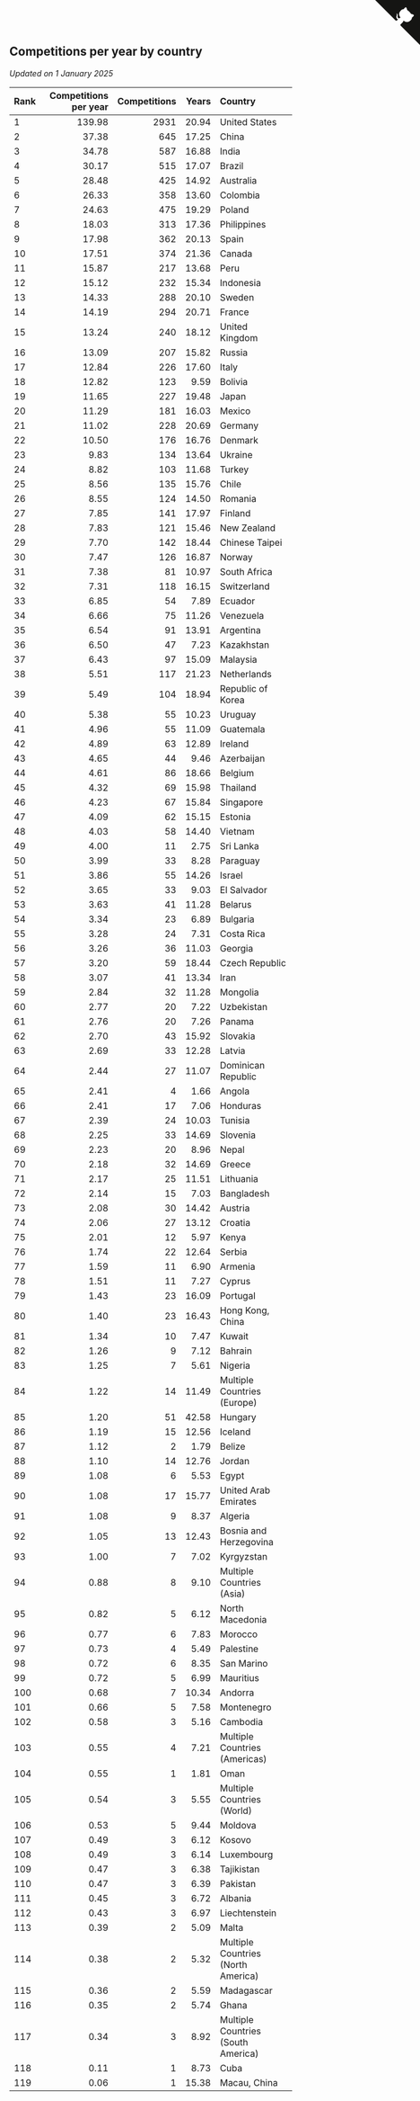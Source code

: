 ## Competitions per year by country

*Updated on  1 January 2025*

| Rank | Competitions per year | Competitions | Years | Country |
| :--- | ---: | ---: | ---: | :--- |
| 1 | 139.98 | 2931 | 20.94 | United States |
| 2 | 37.38 | 645 | 17.25 | China |
| 3 | 34.78 | 587 | 16.88 | India |
| 4 | 30.17 | 515 | 17.07 | Brazil |
| 5 | 28.48 | 425 | 14.92 | Australia |
| 6 | 26.33 | 358 | 13.60 | Colombia |
| 7 | 24.63 | 475 | 19.29 | Poland |
| 8 | 18.03 | 313 | 17.36 | Philippines |
| 9 | 17.98 | 362 | 20.13 | Spain |
| 10 | 17.51 | 374 | 21.36 | Canada |
| 11 | 15.87 | 217 | 13.68 | Peru |
| 12 | 15.12 | 232 | 15.34 | Indonesia |
| 13 | 14.33 | 288 | 20.10 | Sweden |
| 14 | 14.19 | 294 | 20.71 | France |
| 15 | 13.24 | 240 | 18.12 | United Kingdom |
| 16 | 13.09 | 207 | 15.82 | Russia |
| 17 | 12.84 | 226 | 17.60 | Italy |
| 18 | 12.82 | 123 | 9.59 | Bolivia |
| 19 | 11.65 | 227 | 19.48 | Japan |
| 20 | 11.29 | 181 | 16.03 | Mexico |
| 21 | 11.02 | 228 | 20.69 | Germany |
| 22 | 10.50 | 176 | 16.76 | Denmark |
| 23 | 9.83 | 134 | 13.64 | Ukraine |
| 24 | 8.82 | 103 | 11.68 | Turkey |
| 25 | 8.56 | 135 | 15.76 | Chile |
| 26 | 8.55 | 124 | 14.50 | Romania |
| 27 | 7.85 | 141 | 17.97 | Finland |
| 28 | 7.83 | 121 | 15.46 | New Zealand |
| 29 | 7.70 | 142 | 18.44 | Chinese Taipei |
| 30 | 7.47 | 126 | 16.87 | Norway |
| 31 | 7.38 | 81 | 10.97 | South Africa |
| 32 | 7.31 | 118 | 16.15 | Switzerland |
| 33 | 6.85 | 54 | 7.89 | Ecuador |
| 34 | 6.66 | 75 | 11.26 | Venezuela |
| 35 | 6.54 | 91 | 13.91 | Argentina |
| 36 | 6.50 | 47 | 7.23 | Kazakhstan |
| 37 | 6.43 | 97 | 15.09 | Malaysia |
| 38 | 5.51 | 117 | 21.23 | Netherlands |
| 39 | 5.49 | 104 | 18.94 | Republic of Korea |
| 40 | 5.38 | 55 | 10.23 | Uruguay |
| 41 | 4.96 | 55 | 11.09 | Guatemala |
| 42 | 4.89 | 63 | 12.89 | Ireland |
| 43 | 4.65 | 44 | 9.46 | Azerbaijan |
| 44 | 4.61 | 86 | 18.66 | Belgium |
| 45 | 4.32 | 69 | 15.98 | Thailand |
| 46 | 4.23 | 67 | 15.84 | Singapore |
| 47 | 4.09 | 62 | 15.15 | Estonia |
| 48 | 4.03 | 58 | 14.40 | Vietnam |
| 49 | 4.00 | 11 | 2.75 | Sri Lanka |
| 50 | 3.99 | 33 | 8.28 | Paraguay |
| 51 | 3.86 | 55 | 14.26 | Israel |
| 52 | 3.65 | 33 | 9.03 | El Salvador |
| 53 | 3.63 | 41 | 11.28 | Belarus |
| 54 | 3.34 | 23 | 6.89 | Bulgaria |
| 55 | 3.28 | 24 | 7.31 | Costa Rica |
| 56 | 3.26 | 36 | 11.03 | Georgia |
| 57 | 3.20 | 59 | 18.44 | Czech Republic |
| 58 | 3.07 | 41 | 13.34 | Iran |
| 59 | 2.84 | 32 | 11.28 | Mongolia |
| 60 | 2.77 | 20 | 7.22 | Uzbekistan |
| 61 | 2.76 | 20 | 7.26 | Panama |
| 62 | 2.70 | 43 | 15.92 | Slovakia |
| 63 | 2.69 | 33 | 12.28 | Latvia |
| 64 | 2.44 | 27 | 11.07 | Dominican Republic |
| 65 | 2.41 | 4 | 1.66 | Angola |
| 66 | 2.41 | 17 | 7.06 | Honduras |
| 67 | 2.39 | 24 | 10.03 | Tunisia |
| 68 | 2.25 | 33 | 14.69 | Slovenia |
| 69 | 2.23 | 20 | 8.96 | Nepal |
| 70 | 2.18 | 32 | 14.69 | Greece |
| 71 | 2.17 | 25 | 11.51 | Lithuania |
| 72 | 2.14 | 15 | 7.03 | Bangladesh |
| 73 | 2.08 | 30 | 14.42 | Austria |
| 74 | 2.06 | 27 | 13.12 | Croatia |
| 75 | 2.01 | 12 | 5.97 | Kenya |
| 76 | 1.74 | 22 | 12.64 | Serbia |
| 77 | 1.59 | 11 | 6.90 | Armenia |
| 78 | 1.51 | 11 | 7.27 | Cyprus |
| 79 | 1.43 | 23 | 16.09 | Portugal |
| 80 | 1.40 | 23 | 16.43 | Hong Kong, China |
| 81 | 1.34 | 10 | 7.47 | Kuwait |
| 82 | 1.26 | 9 | 7.12 | Bahrain |
| 83 | 1.25 | 7 | 5.61 | Nigeria |
| 84 | 1.22 | 14 | 11.49 | Multiple Countries (Europe) |
| 85 | 1.20 | 51 | 42.58 | Hungary |
| 86 | 1.19 | 15 | 12.56 | Iceland |
| 87 | 1.12 | 2 | 1.79 | Belize |
| 88 | 1.10 | 14 | 12.76 | Jordan |
| 89 | 1.08 | 6 | 5.53 | Egypt |
| 90 | 1.08 | 17 | 15.77 | United Arab Emirates |
| 91 | 1.08 | 9 | 8.37 | Algeria |
| 92 | 1.05 | 13 | 12.43 | Bosnia and Herzegovina |
| 93 | 1.00 | 7 | 7.02 | Kyrgyzstan |
| 94 | 0.88 | 8 | 9.10 | Multiple Countries (Asia) |
| 95 | 0.82 | 5 | 6.12 | North Macedonia |
| 96 | 0.77 | 6 | 7.83 | Morocco |
| 97 | 0.73 | 4 | 5.49 | Palestine |
| 98 | 0.72 | 6 | 8.35 | San Marino |
| 99 | 0.72 | 5 | 6.99 | Mauritius |
| 100 | 0.68 | 7 | 10.34 | Andorra |
| 101 | 0.66 | 5 | 7.58 | Montenegro |
| 102 | 0.58 | 3 | 5.16 | Cambodia |
| 103 | 0.55 | 4 | 7.21 | Multiple Countries (Americas) |
| 104 | 0.55 | 1 | 1.81 | Oman |
| 105 | 0.54 | 3 | 5.55 | Multiple Countries (World) |
| 106 | 0.53 | 5 | 9.44 | Moldova |
| 107 | 0.49 | 3 | 6.12 | Kosovo |
| 108 | 0.49 | 3 | 6.14 | Luxembourg |
| 109 | 0.47 | 3 | 6.38 | Tajikistan |
| 110 | 0.47 | 3 | 6.39 | Pakistan |
| 111 | 0.45 | 3 | 6.72 | Albania |
| 112 | 0.43 | 3 | 6.97 | Liechtenstein |
| 113 | 0.39 | 2 | 5.09 | Malta |
| 114 | 0.38 | 2 | 5.32 | Multiple Countries (North America) |
| 115 | 0.36 | 2 | 5.59 | Madagascar |
| 116 | 0.35 | 2 | 5.74 | Ghana |
| 117 | 0.34 | 3 | 8.92 | Multiple Countries (South America) |
| 118 | 0.11 | 1 | 8.73 | Cuba |
| 119 | 0.06 | 1 | 15.38 | Macau, China |


<a href="https://github.com/JustinTimeCuber/wca_statistics" class="github-corner" aria-label="View source on Github"><svg width="80" height="80" viewBox="0 0 250 250" style="fill:#151513; color:#fff; position: absolute; top: 0; border: 0; right: 0;" aria-hidden="true"><path d="M0,0 L115,115 L130,115 L142,142 L250,250 L250,0 Z"></path><path d="M128.3,109.0 C113.8,99.7 119.0,89.6 119.0,89.6 C122.0,82.7 120.5,78.6 120.5,78.6 C119.2,72.0 123.4,76.3 123.4,76.3 C127.3,80.9 125.5,87.3 125.5,87.3 C122.9,97.6 130.6,101.9 134.4,103.2" fill="currentColor" style="transform-origin: 130px 106px;" class="octo-arm"></path><path d="M115.0,115.0 C114.9,115.1 118.7,116.5 119.8,115.4 L133.7,101.6 C136.9,99.2 139.9,98.4 142.2,98.6 C133.8,88.0 127.5,74.4 143.8,58.0 C148.5,53.4 154.0,51.2 159.7,51.0 C160.3,49.4 163.2,43.6 171.4,40.1 C171.4,40.1 176.1,42.5 178.8,56.2 C183.1,58.6 187.2,61.8 190.9,65.4 C194.5,69.0 197.7,73.2 200.1,77.6 C213.8,80.2 216.3,84.9 216.3,84.9 C212.7,93.1 206.9,96.0 205.4,96.6 C205.1,102.4 203.0,107.8 198.3,112.5 C181.9,128.9 168.3,122.5 157.7,114.1 C157.9,116.9 156.7,120.9 152.7,124.9 L141.0,136.5 C139.8,137.7 141.6,141.9 141.8,141.8 Z" fill="currentColor" class="octo-body"></path></svg></a><style>.github-corner:hover .octo-arm{animation:octocat-wave 560ms ease-in-out}@keyframes octocat-wave{0%,100%{transform:rotate(0)}20%,60%{transform:rotate(-25deg)}40%,80%{transform:rotate(10deg)}}@media (max-width:500px){.github-corner:hover .octo-arm{animation:none}.github-corner .octo-arm{animation:octocat-wave 560ms ease-in-out}}</style>
